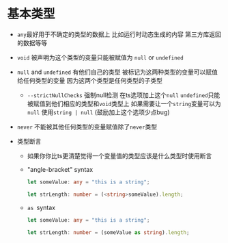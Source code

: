 # 基本类型

- `any`最好用于不确定的类型的数据上 比如运行时动态生成的内容 第三方库返回的数据等等

- `void` 被声明为这个类型的变量只能被赋值为 `null` or `undefined`

- `null` and `undefined` 有他们自己的类型 被标记为这两种类型的变量可以赋值给任何类型的变量 因为这两个类型是任何类型的子类型

  - `--strictNullChecks` 强制null检测 在ts选项加上这个`null` `undefined`只能被赋值到他们相应的类型和`void`类型上 如果需要让一个`string`变量可以为`null` 使用`string | null` (鼓励加上这个选项少点bug)

- `never` 不能被其他任何类型的变量赋值除了`never`类型

- 类型断言

  - 如果你你比ts更清楚觉得一个变量值的类型应该是什么类型时使用断言

  - "angle-bracket" syntax

    ```typescript
    let someValue: any = "this is a string";
    
    let strLength: number = (<string>someValue).length;
    ```

  - `as `syntax

    ```typescript
    let someValue: any = "this is a string";
    
    let strLength: number = (someValue as string).length;
    ```

    

